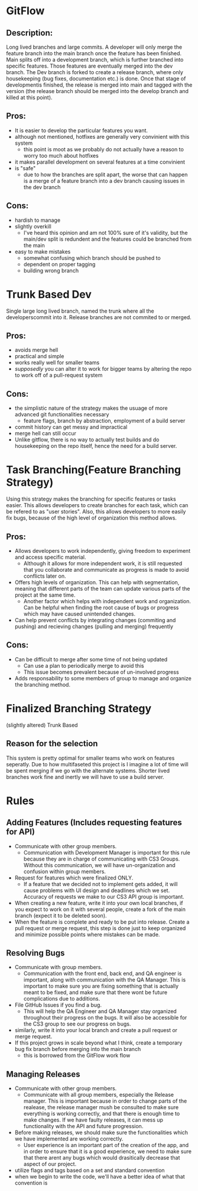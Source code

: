 # GitFlow

## Description: 
Long lived branches and large commits. A developer will only merge the feature branch into the main branch once the feature has been finished. Main splits off into a development branch, which is further branched into specific features. Those features are eventually merged into the dev branch. The Dev branch is forked to create a release branch, where only housekeeping (bug fixes, documentation etc.) is done. Once that stage of developmentis finished, the release is merged into main and tagged with the version (the release branch should be merged into the develop branch and killed at this point).

## Pros:
* It is easier to develop the particular features you want. 
* although not mentioned, hotfixes are generally very convinient with this system
  * this point is moot as we probably do not actually have a reason to worry too much about hotfixes
* it makes parallel development on several features at a time convinient
* is "safe"
  * due to how the branches are split apart, the worse that can happen is a merge of a feature branch into a dev branch causing issues in the dev branch

## Cons:
* hardish to manage
* slightly overkill
  * I've heard this opinion and am not 100% sure of it's validity, but the main/dev split is redundent and the features could be branched from the main
* easy to make mistakes
  * somewhat confusing which branch should be pushed to
  * dependent on proper tagging
  * building wrong branch


# Trunk Based Dev
Single large long lived branch, named the trunk where all the developerscommit into it. Release branches are not commited to or merged.

## Pros:
* avoids merge hell
* practical and simple
* works really well for smaller teams
 * _supposedly_ you can alter it to work for bigger teams by altering the repo to work off of a pull-request system

## Cons:
* the simplistic nature of the strategy makes the usuage of more advanced git functionalities necessary
  * feature flags, branch by abstraction, employment of a build server
* commit history can get messy and impractical
* merge hell can still occur 
* Unlike gitflow, there is no way to actually test builds and do housekeeping on the repo itself, hence the need for a build server. 


# Task Branching(Feature Branching Strategy)
Using this strategy makes the branching for specific features or tasks easier. This allows developers to create branches for each task, which can be refered to as "user stories". Also, this allows developers to more easily fix bugs, because of the high level of organization this method allows.

## Pros:
* Allows developers to work independently, giving freedom to experiment and access specific material.
  * Although it allows for more independent work, it is still requested that you collaborate and communicate as progress is made to avoid conflicts later on.
* Offers high levels of organization. This can help with segmentation, meaning that different parts of the team can update various parts of the project at the same time.
  * Another factor which helps with independent work and organization. Can be helpful when finding the root cause of bugs or progress which may have caused unintended changes.
* Can help prevent conflicts by integrating changes (commiting and pushing) and recieving changes (pulling and merging) frequently

## Cons:
* Can be difficult to merge after some time of not being updated
  * Can use a plan to periodically merge to avoid this
  * This issue becomes prevalent because of un-involved progress
* Adds responsability to some members of group to manage and organize the branching method.



# Finalized Branching Strategy

(slightly altered) Trunk Based

## Reason for the selection

This system is pretty optimal for smaller teams who work on features seperatly. Due to how multifaseted this project is I imagine a lot of time will be spent merging if we go with the alternate systems. Shorter lived branches work fine and inertly we will have to use a build server. 

# Rules

## Adding Features (Includes requesting features for API)
* Communicate with other group members.
  * Communication with Development Manager is important for this rule because they are in charge of communicating with CS3 Groups. Without this communication, we will have un-organization and confusion within group members.
* Request for features which were finalized ONLY.
  * If a feature that we decided not to implement gets added, it will cause problems with UI design and deadlines which we set. Accuracy of requests we make to our CS3 API group is important.
* When creating a new feature, write it into your own local branches, if you expect to work on it with several people, create a fork of the main branch (expect it to be deleted soon). 
* When the feature is complete and ready to be put into release. Create a pull request or merge request, this step is done just to keep organized and minimize possible points where mistakes can be made.

## Resolving Bugs
* Communicate with group members.
  * Communication with the front end, back end, and QA engineer is important, along with communication with the QA Manager. This is important to make sure you are fixing something that is actually meant to be fixed, and make sure that there wont be future complications due to additions.
* File GitHub Issues if you find a bug.
  * This will help the QA Engineer and QA Manager stay organized throughout their progress on the bugs. It will also be accessible for the CS3 group to see our progress on bugs.
* similarly, write it into your local branch and create a pull request or merge request. 
* If this project grows in scale beyond what I think, create a temporary bug fix branch before merging into the main branch
  * this is borrowed from the GitFlow work flow

## Managing Releases
* Communicate with other group members.
  * Communicate with all group members, especially the Release manager. This is important because in order to change parts of the realease, the release manager mush be consulted to make sure everything is working correctly, and that there is enough time to make changes. If we have faulty releases, it can mess up functionality with the API and future progression.
* Before making releases, we should make sure the functionalities which we have implemented are working correctly.
  * User experience is an important part of the creation of the app, and in order to ensure that it is a good experience, we need to make sure that there arent any bugs which would drasitically decrease that aspect of our project.
* utilize flags and tags based on a set and standard convention
 * when we begin to write the code, we'll have a better idea of what that convention is
